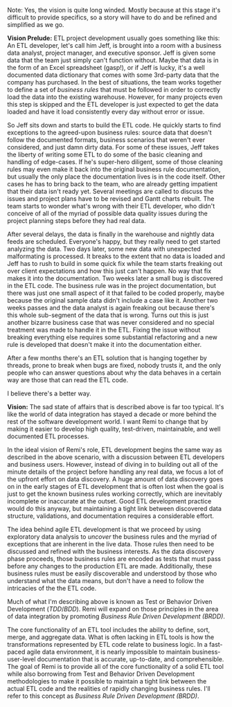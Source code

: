 Note: Yes, the vision is quite long winded.  Mostly because at this
stage it's difficult to provide specifics, so a story will have to do
and be refined and simplified as we go.

**Vision Prelude:** ETL project development usually goes something
like this: An ETL developer, let's call him Jeff, is brought into a
room with a business data analyst, project manager, and executive
sponsor.  Jeff is given some data that the team just simply can't
function without.  Maybe that data is in the form of an Excel
spreadsheet (gasp!), or if Jeff is lucky, it's a well documented data
dictionary that comes with some 3rd-party data that the company has
purchased.  In the best of situations, the team works together to
define a set of *business rules* that must be followed in order to
correctly load the data into the existing warehouse.  However, for many
projects even this step is skipped and the ETL developer is just
expected to get the data loaded and have it load consistently every
day without error or issue.

So Jeff sits down and starts to build the ETL code.  He quickly
starts to find exceptions to the agreed-upon business rules: source
data that doesn't follow the documented formats, business scenarios
that weren't ever considered, and just damn dirty data.  For some of
these issues, Jeff takes the liberty of writing some ETL to do some of
the basic cleaning and handling of edge-cases.  If he's super-hero
diligent, some of those cleaning rules may even make it back into the
original business rule documentation, but usually the only place the
documentation lives is in the code itself.  Other cases he has to
bring back to the team, who are already getting impatient that their
data isn't ready yet.  Several meetings are called to discuss the
issues and project plans have to be revised and Gantt charts rebuilt.
The team starts to wonder what's wrong with their ETL developer, who
didn't conceive of all of the myriad of possible data quality issues
during the project planning steps before they had real data.

After several delays, the data is finally in the warehouse and nightly
data feeds are scheduled.  Everyone's happy, but they really need to
get started analyzing the data.  Two days later, some new data with
unexpected malformating is processed.  It breaks to the extent that no
data is loaded and Jeff has to rush to build in some quick fix while
the team starts freaking out over client expectations and how this
just can't happen.  No way that fix makes it into the documentation.
Two weeks later a small bug is discovered in the ETL code.  The
business rule was in the project documentation, but there was just one
small aspect of it that failed to be coded properly, maybe because the
original sample data didn't include a case like it.  Another two weeks
passes and the data analyst is again freaking out because there's this
whole sub-segment of the data that is wrong.  Turns out this is just
another bizarre business case that was never considered and no special
treatment was made to handle it in the ETL.  Fixing the issue without
breaking everything else requires some substantial refactoring and a
new rule is developed that doesn't make it into the documentation
either.

After a few months there's an ETL solution that is hanging together by
threads, prone to break when bugs are fixed, nobody trusts it, and the
only people who can answer questions about why the data behaves in a
certain way are those that can read the ETL code.

I believe there's a better way.

**Vision:** The sad state of affairs that is described above is far
too typical.  It's like the world of data integration has stayed a
decade or more behind the rest of the software development world.  I
want Remi to change that by making it easier to develop high quality,
test-driven, maintainable, and well documented ETL processes.

In the ideal vision of Remi's role, ETL development begins the same
way as described in the above scenario, with a discussion between ETL
developers and business users.  However, instead of diving in to
building out all of the minute details of the project before handling
any real data, we focus a lot of the upfront effort on data discovery.
A huge amount of data discovery goes on in the early stages of ETL
development that is often lost when the goal is just to get the known
business rules working correctly, which are inevitably incomplete or
inaccurate at the outset.  Good ETL development practice would do this
anyway, but maintaining a tight link between discovered data
structure, validations, and documentation requires a considerable
effort.

The idea behind agile ETL development is that we proceed by using
exploratory data analysis to *uncover* the business rules and the
myriad of exceptions that are inherent in the live data.  Those rules
then need to be discussed and refined with the business interests.  As
the data discovery phase proceeds, those business rules are encoded as
tests that must pass before any changes to the production ETL are
made.  Additionally, these business rules must be easily discoverable
and understood by those who understand what the data means, but don't
have a need to follow the intricacies of the the ETL code.

Much of what I'm describing above is known as Test or Behavior Driven
Development (*TDD*/*BDD*).  Remi will expand on those principles in
the area of data integration by promoting *Business Rule Driven
Development (BRDD)*.

The core functionality of an ETL tool includes the ability
to define, sort, merge, and aggregate data.  What is often lacking in
ETL tools is how the transformations represented by ETL code relate to
business logic.  In a fast-paced agile data environment, it is nearly
impossible to maintain business-user-level documentation that is
accurate, up-to-date, and comprehensible.  The goal of Remi is to
provide all of the core functionality of a solid ETL tool while also
borrowing from Test and Behavior Driven Development methodologies to
make it possible to maintain a tight link between the actual ETL code
and the realities of rapidly changing business rules.  I'll refer to
this concept as *Business Rule Driven Development (BRDD)*.
